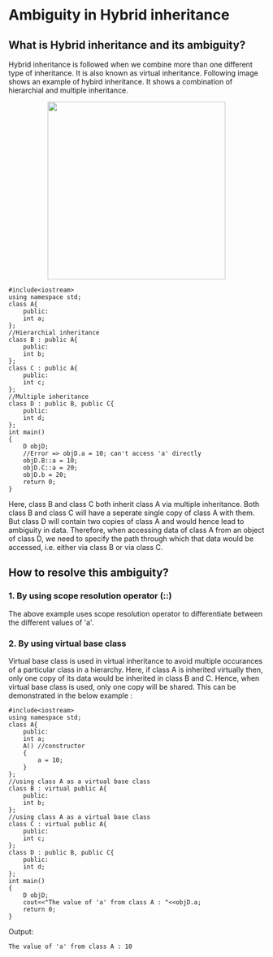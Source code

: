 # Ambiguity in Hybrid inheritance

## What is Hybrid inheritance and its ambiguity?

Hybrid inheritance is followed when we combine more than one different type of inheritance. It is also known as virtual inheritance. Following image shows an example of hybird inheritance. It shows a combination of hierarchial and multiple inheritance.

<p align="center"> <img src="https://user-images.githubusercontent.com/61552413/141610940-f717c477-5991-4c78-a309-9b59b8ca402b.png" height="350"> </p>

```
#include<iostream>
using namespace std;
class A{
    public:
    int a;
};
//Hierarchial inheritance
class B : public A{
    public:
    int b;
};
class C : public A{
    public:
    int c;
};
//Multiple inheritance
class D : public B, public C{
    public:
    int d;
};
int main()
{
    D objD;
    //Error => objD.a = 10; can't access 'a' directly
    objD.B::a = 10;
    objD.C::a = 20;
    objD.b = 20;
    return 0;
}
```

Here, class B and class C both inherit class A via multiple inheritance. Both class B and class C will have a seperate single copy of class A with them. But class D will contain two copies of class A and would hence lead to ambiguity in data. Therefore, when accessing data of class A from an object of class D, we need to specify the path through which that data would be accessed, i.e. either via class B or via class C.

## How to resolve this ambiguity?

### 1. By using scope resolution operator (::)

The above example uses scope resolution operator to differentiate between the different values of 'a'.

### 2. By using virtual base class

Virtual base class is used in virtual inheritance to avoid multiple occurances of a particular class in a hierarchy. Here, if class A is inherited virtually then, only one copy of its data would be inherited in class B and C. Hence, when virtual base class is used, only one copy will be shared. This can be demonstrated in the below example :

```
#include<iostream>
using namespace std;
class A{
    public:
    int a;
    A() //constructor
    {
        a = 10;
    }
};
//using class A as a virtual base class
class B : virtual public A{
    public:
    int b;
};
//using class A as a virtual base class
class C : virtual public A{
    public:
    int c;
};
class D : public B, public C{
    public:
    int d;
};
int main()
{
    D objD;
    cout<<"The value of 'a' from class A : "<<objD.a;
    return 0;
}
```

Output:

```
The value of 'a' from class A : 10
```
